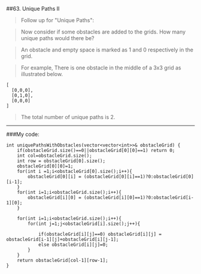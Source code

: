 ##63. Unique Paths II
> Follow up for "Unique Paths":

> Now consider if some obstacles are added to the grids. How many unique paths would there be?

> An obstacle and empty space is marked as 1 and 0 respectively in the grid.

> For example,
There is one obstacle in the middle of a 3x3 grid as illustrated below.
> 
    [
      [0,0,0],
      [0,1,0],
      [0,0,0]
    ]
> The total number of unique paths is 2.

---

###My code:

    int uniquePathsWithObstacles(vector<vector<int>>& obstacleGrid) {
        if(obstacleGrid.size()==0||obstacleGrid[0][0]==1) return 0;
        int col=obstacleGrid.size();
        int row = obstacleGrid[0].size();
        obstacleGrid[0][0]=1;
        for(int i =1;i<obstacleGrid[0].size();i++){
            obstacleGrid[0][i] = (obstacleGrid[0][i]==1)?0:obstacleGrid[0][i-1];
        } 
        for(int i=1;i<obstacleGrid.size();i++){
            obstacleGrid[i][0] = (obstacleGrid[i][0]==1)?0:obstacleGrid[i-1][0];
        }
        
        for(int i=1;i<obstacleGrid.size();i++){
            for(int j=1;j<obstacleGrid[i].size();j++){
                
                if(obstacleGrid[i][j]==0) obstacleGrid[i][j] = obstacleGrid[i-1][j]+obstacleGrid[i][j-1];
                else obstacleGrid[i][j]=0;
            }
        }
        return obstacleGrid[col-1][row-1];
    }
